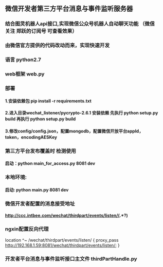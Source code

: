 
## 微信开发者第三方平台消息与事件监听服务器
### 结合图灵机器人api接口,实现微信公众号机器人自动聊天功能 （微信关注 郑跃的订阅号 可查看效果）
### 由微信官方提供的代码改动而来，实现快速开发

### 语言 python2.7
### web框架 web.py

### 部署
#### 1.安装依赖包  pip install -r requirements.txt
#### 2.进入目录wechat_listener/pycrypto-2.6.1 安装依赖  先执行 python setup.py build 再执行 python setup.py build
#### 3.修改config/config.json，配置mongodb，配置微信开放平台appId，token，encodingAESKey

### 第三方平台发布覆盖时 检测使用
#### 启动：python main_for_access.py 8081 dev


### 本地环境:
#### 启动: python main.py 8081 dev

### 微信开发者配置的消息接受地址

#### http://ccc.intbee.com/wechat/thirdpart/events/listen/(.*?)

### ngxin配置反向代理

location ^~ /wechat/thirdpart/events/listen/ {
    proxy_pass http://192.168.1.59:8081/wechat/thirdpart/events/listen/;
}


### 开发者平台消息与事件监听接口主文件 thirdPartHandle.py
